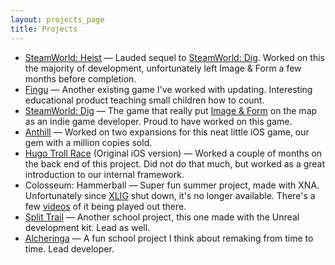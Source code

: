 ```yaml
---
layout: projects_page
title: Projects
---
```


- [SteamWorld: Heist](http://imageform.se/game/steamworld-heist/) — Lauded sequel to [SteamWorld: Dig](http://imageform.se/game/steamworld-dig/). Worked on this the majority of development, unfortunately left Image & Form a few months before completion.
- [Fingu](http://ipkl.gu.se/english/Research/research_projects/codac/fingu) — Another existing game I've worked with updating. Interesting educational product teaching small children how to count.
- [SteamWorld: Dig](http://imageform.se/game/steamworld-dig/) — The game that really put [Image & Form](http://www.imageform.se) on the map as an indie game developer. Proud to have worked on this game.
- [Anthill](http://anthillgame.com/) — Worked on two expansions for this neat little iOS game, our gem with a million copies sold.
- [Hugo Troll Race](http://en.wikipedia.org/wiki/Hugo_Troll_Race) (Original iOS version) — Worked a couple of months on the back end of this project. Did not do that much, but worked as a great introduction to our internal framework.
- Colosseum: Hammerball — Super fun summer project, made with XNA. Unfortunately since [XLIG](http://en.wikipedia.org/wiki/Xbox_Live_Indie_Games) shut down, it's no longer available. There's a few [videos](https://www.youtube.com/watch?v=QIerxyBsDn4) of it being played out there.
- [Split Trail](https://www.youtube.com/watch?v=3_6xE0_5rQc) — Another school project, this one made with the Unreal development kit. Lead as well.
- [Alcheringa](https://www.youtube.com/watch?v=uq38Byuvdeg) — A fun school project I think about remaking from time to time. Lead developer.

